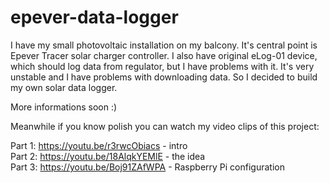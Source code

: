 # epever-data-logger

I have my small photovoltaic installation on my balcony. It's central point is Epever Tracer solar charger controller. I also have original eLog-01 device, which should log data from regulator, but I have problems with it. It's very unstable and I have problems with downloading data. So I decided to build my own solar data logger.


More informations soon :)

Meanwhile if you know polish you can watch my video clips of this project:

Part 1: https://youtu.be/r3rwcObiacs - intro  
Part 2: https://youtu.be/18AlqkYEMlE - the idea  
Part 3: https://youtu.be/Boj91ZAfWPA - Raspberry Pi configuration  
